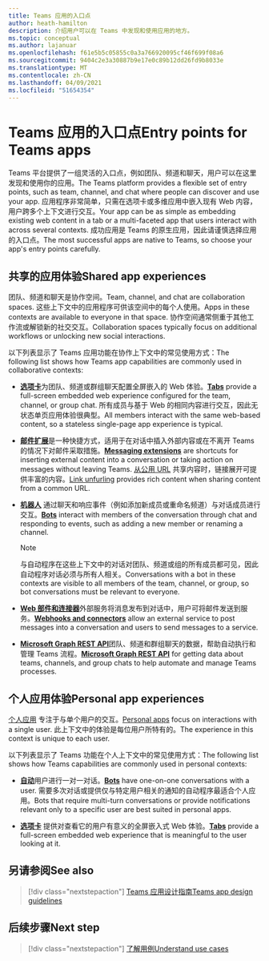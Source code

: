 ```yaml
---
title: Teams 应用的入口点
author: heath-hamilton
description: 介绍用户可以在 Teams 中发现和使用应用的地方。
ms.topic: conceptual
ms.author: lajanuar
ms.openlocfilehash: f61e5b5c05855c0a3a766920095cf46f699f08a6
ms.sourcegitcommit: 9404c2e3a30887b9e17e0c89b12dd26fd9b8033e
ms.translationtype: MT
ms.contentlocale: zh-CN
ms.lasthandoff: 04/09/2021
ms.locfileid: "51654354"
---
```

# <a name="entry-points-for-teams-apps"></a><span data-ttu-id="0ce53-103">Teams 应用的入口点</span><span class="sxs-lookup"><span data-stu-id="0ce53-103">Entry points for Teams apps</span></span>

<span data-ttu-id="0ce53-104">Teams 平台提供了一组灵活的入口点，例如团队、频道和聊天，用户可以在这里发现和使用你的应用。</span><span class="sxs-lookup"><span data-stu-id="0ce53-104">The Teams platform provides a flexible set of entry points, such as team, channel, and chat where people can discover and use your app.</span></span> <span data-ttu-id="0ce53-105">应用程序非常简单，只需在选项卡或多维应用中嵌入现有 Web 内容，用户跨多个上下文进行交互。</span><span class="sxs-lookup"><span data-stu-id="0ce53-105">Your app can be as simple as embedding existing web content in a tab or a multi-faceted app that users interact with across several contexts.</span></span>
<span data-ttu-id="0ce53-106">成功应用是 Teams 的原生应用，因此请谨慎选择应用的入口点。</span><span class="sxs-lookup"><span data-stu-id="0ce53-106">The most successful apps are native to Teams, so choose your app's entry points carefully.</span></span>

## <a name="shared-app-experiences"></a><span data-ttu-id="0ce53-107">共享的应用体验</span><span class="sxs-lookup"><span data-stu-id="0ce53-107">Shared app experiences</span></span>

<span data-ttu-id="0ce53-108">团队、频道和聊天是协作空间。</span><span class="sxs-lookup"><span data-stu-id="0ce53-108">Team, channel, and chat are collaboration spaces.</span></span> <span data-ttu-id="0ce53-109">这些上下文中的应用程序可供该空间中的每个人使用。</span><span class="sxs-lookup"><span data-stu-id="0ce53-109">Apps in these contexts are available to everyone in that space.</span></span> <span data-ttu-id="0ce53-110">协作空间通常侧重于其他工作流或解锁新的社交交互。</span><span class="sxs-lookup"><span data-stu-id="0ce53-110">Collaboration spaces typically focus on additional workflows or unlocking new social interactions.</span></span>

<span data-ttu-id="0ce53-111">以下列表显示了 Teams 应用功能在协作上下文中的常见使用方式：</span><span class="sxs-lookup"><span data-stu-id="0ce53-111">The following list shows how Teams app capabilities are commonly used in collaborative contexts:</span></span>

* <span data-ttu-id="0ce53-112">[**选项卡**](~/tabs/what-are-tabs.md)为团队、频道或群组聊天配置全屏嵌入的 Web 体验。</span><span class="sxs-lookup"><span data-stu-id="0ce53-112">[**Tabs**](~/tabs/what-are-tabs.md) provide a full-screen embedded web experience configured for the team, channel, or group chat.</span></span> <span data-ttu-id="0ce53-113">所有成员与基于 Web 的相同内容进行交互，因此无状态单页应用体验很典型。</span><span class="sxs-lookup"><span data-stu-id="0ce53-113">All members interact with the same web-based content, so a stateless single-page app experience is typical.</span></span>

* <span data-ttu-id="0ce53-114">[**邮件扩展**](~/messaging-extensions/what-are-messaging-extensions.md)是一种快捷方式，适用于在对话中插入外部内容或在不离开 Teams 的情况下对邮件采取措施。</span><span class="sxs-lookup"><span data-stu-id="0ce53-114">[**Messaging extensions**](~/messaging-extensions/what-are-messaging-extensions.md) are shortcuts for inserting external content into a conversation or taking action on messages without leaving Teams.</span></span> <span data-ttu-id="0ce53-115">[从公用 URL](~/messaging-extensions/how-to/link-unfurling.md) 共享内容时，链接展开可提供丰富的内容。</span><span class="sxs-lookup"><span data-stu-id="0ce53-115">[Link unfurling](~/messaging-extensions/how-to/link-unfurling.md) provides rich content when sharing content from a common URL.</span></span>

* <span data-ttu-id="0ce53-116">[**机器人**](~/bots/what-are-bots.md) 通过聊天和响应事件（例如添加新成员或重命名频道）与对话成员进行交互。</span><span class="sxs-lookup"><span data-stu-id="0ce53-116">[**Bots**](~/bots/what-are-bots.md) interact with members of the conversation through chat and responding to events, such as adding a new member or renaming a channel.</span></span> 
   > [!NOTE]
   > <span data-ttu-id="0ce53-117">与自动程序在这些上下文中的对话对团队、频道或组的所有成员都可见，因此自动程序对话必须与所有人相关。</span><span class="sxs-lookup"><span data-stu-id="0ce53-117">Conversations with a bot in these contexts are visible to all members of the team, channel, or group, so bot conversations must be relevant to everyone.</span></span>

* <span data-ttu-id="0ce53-118">[**Web 部件和连接器**](~/webhooks-and-connectors/what-are-webhooks-and-connectors.md)外部服务将消息发布到对话中，用户可将邮件发送到服务。</span><span class="sxs-lookup"><span data-stu-id="0ce53-118">[**Webhooks and connectors**](~/webhooks-and-connectors/what-are-webhooks-and-connectors.md) allow an external service to post messages into a conversation and users to send messages to a service.</span></span>

* <span data-ttu-id="0ce53-119">[**Microsoft Graph REST API**](https://docs.microsoft.com/graph/teams-concept-overview)团队、频道和群组聊天的数据，帮助自动执行和管理 Teams 流程。</span><span class="sxs-lookup"><span data-stu-id="0ce53-119">[**Microsoft Graph REST API**](https://docs.microsoft.com/graph/teams-concept-overview) for getting data about teams, channels, and group chats to help automate and manage Teams processes.</span></span>

## <a name="personal-app-experiences"></a><span data-ttu-id="0ce53-120">个人应用体验</span><span class="sxs-lookup"><span data-stu-id="0ce53-120">Personal app experiences</span></span>

<span data-ttu-id="0ce53-121">[个人应用](../concepts/design/personal-apps.md) 专注于与单个用户的交互。</span><span class="sxs-lookup"><span data-stu-id="0ce53-121">[Personal apps](../concepts/design/personal-apps.md) focus on interactions with a single user.</span></span> <span data-ttu-id="0ce53-122">此上下文中的体验是每位用户所特有的。</span><span class="sxs-lookup"><span data-stu-id="0ce53-122">The experience in this context is unique to each user.</span></span>

<span data-ttu-id="0ce53-123">以下列表显示了 Teams 功能在个人上下文中的常见使用方式：</span><span class="sxs-lookup"><span data-stu-id="0ce53-123">The following list shows how Teams capabilities are commonly used in personal contexts:</span></span>

* <span data-ttu-id="0ce53-124">[**自动**](~/bots/what-are-bots.md)用户进行一对一对话。</span><span class="sxs-lookup"><span data-stu-id="0ce53-124">[**Bots**](~/bots/what-are-bots.md) have one-on-one conversations with a user.</span></span> <span data-ttu-id="0ce53-125">需要多次对话或提供仅与特定用户相关的通知的自动程序最适合个人应用。</span><span class="sxs-lookup"><span data-stu-id="0ce53-125">Bots that require multi-turn conversations or provide notifications relevant only to a specific user are best suited in personal apps.</span></span>

* <span data-ttu-id="0ce53-126">[**选项卡**](~/tabs/what-are-tabs.md) 提供对查看它的用户有意义的全屏嵌入式 Web 体验。</span><span class="sxs-lookup"><span data-stu-id="0ce53-126">[**Tabs**](~/tabs/what-are-tabs.md) provide a full-screen embedded web experience that is meaningful to the user looking at it.</span></span>

## <a name="see-also"></a><span data-ttu-id="0ce53-127">另请参阅</span><span class="sxs-lookup"><span data-stu-id="0ce53-127">See also</span></span>

> [!div class="nextstepaction"]
> [<span data-ttu-id="0ce53-128">Teams 应用设计指南</span><span class="sxs-lookup"><span data-stu-id="0ce53-128">Teams app design guidelines</span></span>](../concepts/design/design-teams-app-overview.md)

## <a name="next-step"></a><span data-ttu-id="0ce53-129">后续步骤</span><span class="sxs-lookup"><span data-stu-id="0ce53-129">Next step</span></span>

> [!div class="nextstepaction"]
> [<span data-ttu-id="0ce53-130">了解用例</span><span class="sxs-lookup"><span data-stu-id="0ce53-130">Understand use cases</span></span>](../concepts/design/understand-use-cases.md)

